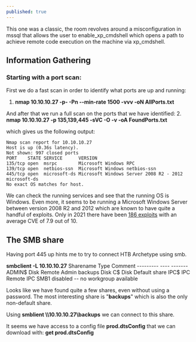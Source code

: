 ```yaml
---
published: true
---
```

This one was a classic, the room revolves around a misconfiguration in mssql that allows the user to enable_xp_cmdshell which opens a path to achieve remote code execution on the machine via xp_cmdshell.

## Information Gathering

### Starting with a port scan:
First we do a fast scan in order to identify what ports are up and running:
1. **nmap 10.10.10.27 -p- -Pn --min-rate 1500 -vvv -oN AllPorts.txt**

And after that we run a full scan on the ports that we have identified:
2. **nmap 10.10.10.27 -p 135,139,445 -sVC -O -v -oA FoundPorts.txt**

which gives us the following output:

 
    Nmap scan report for 10.10.10.27
	Host is up (0.36s latency).
	Not shown: 997 closed ports
	PORT    STATE SERVICE      VERSION
	135/tcp open  msrpc        Microsoft Windows RPC
	139/tcp open  netbios-ssn  Microsoft Windows netbios-ssn
	445/tcp open  microsoft-ds Microsoft Windows Server 2008 R2 - 2012 microsoft-ds
	No exact OS matches for host.

We can check the running services and see that the running OS is Windows. Even more, it seems to be running a Microsoft Windows Server between version 2008 R2 and 2012 which are known to have quite a handful of exploits. Only in 2021 there have been [186 exploits](https://stack.watch/product/microsoft/windows-server-2008/#:~:text=In%202021%20there%20have%20been,had%20382%20security%20vulnerabilities%20published.&text=However%2C%20the%20average%20CVE%20base,2021%20is%20greater%20by%200.42.) with an average CVE of 7.9 out of 10.

## The SMB share

Having port 445 up hints me to try to connect HTB Archetype using smb.

**smbclient -L 10.10.10.27**
	 Sharename       Type      Comment
    	---------       ----      -------
    	ADMIN$          Disk      Remote Admin
    	backups         Disk
   		C$              Disk      Default share
    	IPC$            IPC       Remote IPC
		SMB1 disabled -- no workgroup available

Looks like we have found quite a few shares, even without using a password.
The most interesting share is "**backups**" which is also the only non-default share.

Using **smblient \\\\10.10.10.27\\backups** we can connect to this share.

It seems we have access to a config file **prod.dtsConfig** that we can download with: 
**get prod.dtsConfig**
